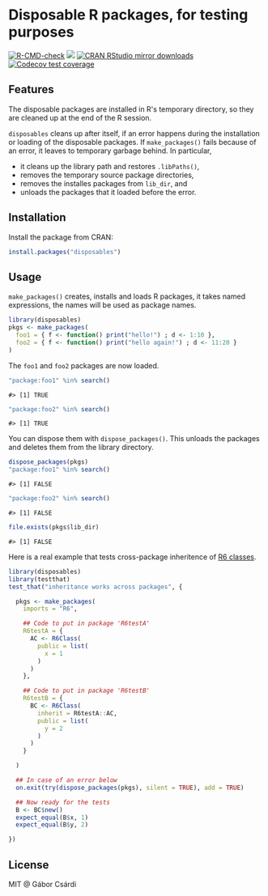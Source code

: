 


# Disposable R packages, for testing purposes

<!-- badges: start -->
[![R-CMD-check](https://github.com/gaborcsardi/disposables/actions/workflows/R-CMD-check.yaml/badge.svg)](https://github.com/gaborcsardi/disposables/actions/workflows/R-CMD-check.yaml)
[![](http://www.r-pkg.org/badges/version/disposables)](http://www.r-pkg.org/pkg/disposables)
[![CRAN RStudio mirror downloads](http://cranlogs.r-pkg.org/badges/disposables)](http://www.r-pkg.org/pkg/disposables)
[![Codecov test coverage](https://codecov.io/gh/gaborcsardi/disposables/branch/main/graph/badge.svg)](https://app.codecov.io/gh/gaborcsardi/disposables?branch=main)
<!-- badges: end -->

## Features

The disposable packages are installed in R's temporary directory,
so they are cleaned up at the end of the R session.

`disposables` cleans up after itself, if an error happens during the
installation or loading of the disposable packages. If `make_packages()`
fails because of an error, it leaves to temporary garbage behind. In
particular,
* it cleans up the library path and restores `.libPaths()`,
* removes the temporary source package directories,
* removes the installes packages from `lib_dir`, and
* unloads the packages that it loaded before the error.

## Installation

Install the package from CRAN:


```r
install.packages("disposables")
```

## Usage

`make_packages()` creates, installs and loads R packages, it takes named
expressions, the names will be used as package names.


```r
library(disposables)
pkgs <- make_packages(
  foo1 = { f <- function() print("hello!") ; d <- 1:10 },
  foo2 = { f <- function() print("hello again!") ; d <- 11:20 }
)
```

The `foo1` and `foo2` packages are now loaded.


```r
"package:foo1" %in% search()
```

```
#> [1] TRUE
```

```r
"package:foo2" %in% search()
```

```
#> [1] TRUE
```

You can dispose them with `dispose_packages()`. This unloads the packages
and deletes them from the library directory.


```r
dispose_packages(pkgs)
"package:foo1" %in% search()
```

```
#> [1] FALSE
```

```r
"package:foo2" %in% search()
```

```
#> [1] FALSE
```

```r
file.exists(pkgs$lib_dir)
```

```
#> [1] FALSE
```

Here is a real example that tests cross-package inheritence of
[R6 classes](https://github.com/wch/R6).


```r
library(disposables)
library(testthat)
test_that("inheritance works across packages", {

  pkgs <- make_packages(
    imports = "R6",

    ## Code to put in package 'R6testA'
    R6testA = {
      AC <- R6Class(
        public = list(
          x = 1
        )
      )
    },

    ## Code to put in package 'R6testB'
    R6testB = {
      BC <- R6Class(
        inherit = R6testA::AC,
        public = list(
          y = 2
        )
      )
    }

  )

  ## In case of an error below
  on.exit(try(dispose_packages(pkgs), silent = TRUE), add = TRUE)

  ## Now ready for the tests
  B <- BC$new()
  expect_equal(B$x, 1)
  expect_equal(B$y, 2)

})
```

## License

MIT @ Gábor Csárdi
